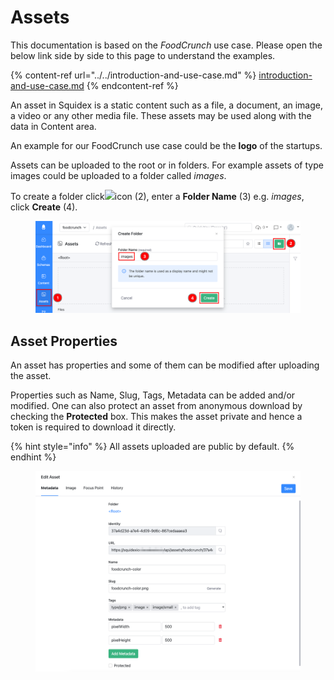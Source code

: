 # Assets

This documentation is based on the _FoodCrunch_ use case. Please open the below link side by side to this page to understand the examples.

{% content-ref url="../../introduction-and-use-case.md" %}
[introduction-and-use-case.md](../../introduction-and-use-case.md)
{% endcontent-ref %}

An asset in Squidex is a static content such as a file, a document, an image, a video or any other media file. These assets may be used along with the data in Content area.&#x20;

An example for our FoodCrunch use case could be the **logo** of the startups.

Assets can be uploaded to the root or in folders. For example assets of type images could be uploaded to a folder called _images_.

To create a folder click![](../../../.gitbook/assets/2022-11-06\_01-05.png)icon (2), enter a **Folder Name** (3) e.g. _images_, click **Create** (4).&#x20;

<figure><img src="../../../.gitbook/assets/2022-11-06_01-03.png" alt=""><figcaption></figcaption></figure>

## Asset Properties

An asset has properties and some of them can be modified after uploading the asset.&#x20;

Properties such as Name, Slug, Tags, Metadata can be added and/or modified. One can also protect an asset from anonymous download by checking the **Protected** box. This makes the asset private and hence a token is required to download it directly.

{% hint style="info" %}
All assets uploaded are public by default.&#x20;
{% endhint %}

<figure><img src="../../../.gitbook/assets/2022-11-08_15-48.png" alt=""><figcaption></figcaption></figure>
